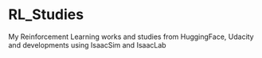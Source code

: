 # RL_Studies
My Reinforcement Learning works and studies from HuggingFace, Udacity and developments using IsaacSim and IsaacLab
